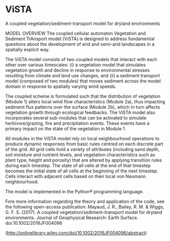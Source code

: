 # ViSTA
A coupled vegetation/sediment-transport model for dryland environments

MODEL OVERVIEW
The coupled cellular automaton Vegetation and Sediment TrAnsport model (ViSTA) is designed to address fundamental questions about the development of arid and semi-arid landscapes in a spatially explicit way. 

The ViSTA model consists of two coupled models that interact with each other over various timescales: (i) a vegetation model that simulates vegetation growth and decline in response to environmental stresses resulting from climate and land use changes, and (ii) a sediment transport model (composed of two modules) that moves sediment across the model domain in response to spatially varying wind speeds. 

The coupled scheme is formulated such that the distribution of vegetation (Module 1) alters local wind flow characteristics (Module 2a), thus impacting sediment flux patterns over the surface (Module 2b), which in turn affects vegetation growth through ecological feedbacks. The ViSTA model also incorporates several sub-modules that can be activated to simulate herbivore/grazing, fire and precipitation events. These events have a primary impact on the state of the vegetation in Module 1.

All modules in the ViSTA model rely on local neighbourhood operations to produce dynamic responses from basic rules centred on each discrete part of the grid. All grid cells hold a variety of attributes (including sand depth, soil moisture and nutrient levels, and vegetation characteristics such as plant type, height and porosity) that are altered by applying transition rules during each timestep. The state of all cells at the end of that timestep becomes the initial state of all cells at the beginning of the next timestep. Cells interact with adjacent cells based on their local von Neumann neighbourhood.

The model is implemented in the Python® programming language. 

Fore more information regarding the theory and application of the code, see the following open-access publication: Mayaud, J. R., Bailey, R. M. & Wiggs, G. F. S. (2017). A coupled vegetation/sediment-transport model for dryland environments. Journal of Geophysical Research: Earth Surface. doi:10.1002/2016JF004096

(http://onlinelibrary.wiley.com/doi/10.1002/2016JF004096/abstract)
